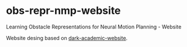 # obs-repr-nmp-website
Learning Obstacle Representations for Neural Motion Planning - Website

Website desing based on [dark-academic-website](https://github.com/rjgpinel/dark-academic-website).
